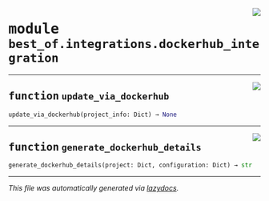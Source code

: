 <!-- markdownlint-disable -->

<a href="https://github.com/ml-tooling/best-of-generator/blob/main/src/best_of/integrations/dockerhub_integration.py#L0"><img align="right" style="float:right;" src="https://img.shields.io/badge/-source-cccccc?style=flat-square"></a>

# <kbd>module</kbd> `best_of.integrations.dockerhub_integration`





---

<a href="https://github.com/ml-tooling/best-of-generator/blob/main/src/best_of/integrations/dockerhub_integration.py#L13"><img align="right" style="float:right;" src="https://img.shields.io/badge/-source-cccccc?style=flat-square"></a>

## <kbd>function</kbd> `update_via_dockerhub`

```python
update_via_dockerhub(project_info: Dict) → None
```






---

<a href="https://github.com/ml-tooling/best-of-generator/blob/main/src/best_of/integrations/dockerhub_integration.py#L102"><img align="right" style="float:right;" src="https://img.shields.io/badge/-source-cccccc?style=flat-square"></a>

## <kbd>function</kbd> `generate_dockerhub_details`

```python
generate_dockerhub_details(project: Dict, configuration: Dict) → str
```








---

_This file was automatically generated via [lazydocs](https://github.com/ml-tooling/lazydocs)._
